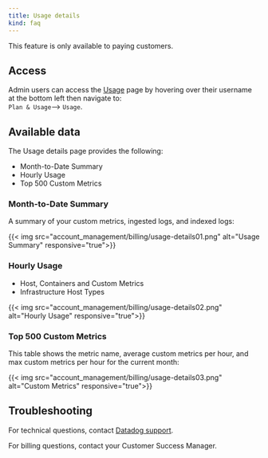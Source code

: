 ```yaml
---
title: Usage details
kind: faq
---
```


<div class="alert alert-warning">
This feature is only available to paying customers.
</div>

## Access

Admin users can access the [Usage][1] page by hovering over their username at the bottom left then navigate to:  
`Plan & Usage`--> `Usage`.

## Available data

The Usage details page provides the following:

* Month-to-Date Summary
* Hourly Usage
* Top 500 Custom Metrics

### Month-to-Date Summary

A summary of your custom metrics, ingested logs, and indexed logs:

{{< img src="account_management/billing/usage-details01.png" alt="Usage Summary" responsive="true">}}

### Hourly Usage

* Host, Containers and Custom Metrics
* Infrastructure Host Types

{{< img src="account_management/billing/usage-details02.png" alt="Hourly Usage" responsive="true">}}

### Top 500 Custom Metrics

This table shows the metric name, average custom metrics per hour, and max custom metrics per hour for the current month:

{{< img src="account_management/billing/usage-details03.png" alt="Custom Metrics" responsive="true">}}


## Troubleshooting
For technical questions, contact [Datadog support][2].

For billing questions, contact your Customer Success Manager.

[1]: https://app.datadoghq.com/account/usage/hourly
[2]: /help
